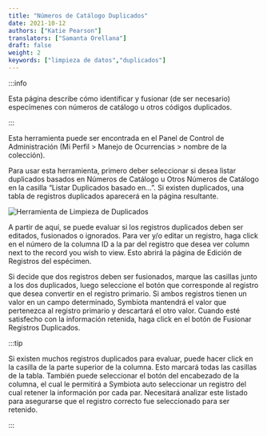 ```yaml
---
title: "Números de Catálogo Duplicados"
date: 2021-10-12
authors: ["Katie Pearson"]
translators: ["Samanta Orellana"]
draft: false
weight: 2
keywords: ["limpieza de datos","duplicados"]
---
```



:::info

Esta página describe cómo identificar y fusionar (de ser necesario) especímenes con números de catálogo u otros códigos duplicados.

:::

Esta herramienta puede ser encontrada en el Panel de Control de Administración (Mi Perfil > Manejo de Ocurrencias > nombre de la colección).

Para usar esta herramienta, primero deber seleccionar si desea listar duplicados basados en Números de Catálogo u Otros Números de Catálogo en la casilla “Listar Duplicados basado en...”. Si existen duplicados, una tabla de registros duplicados aparecerá en la página resultante.

![Herramienta de Limpieza de Duplicados](/img/dupecatnums.png)

A partir de aquí, se puede evaluar si los registros duplicados deben ser editados, fusionados o ignorados. Para ver y/o editar un registro, haga click en el número de la columna ID a la par del registro que desea ver column next to the record you wish to view. Esto abrirá la página de Edición de Registros del espécimen.

Si decide que dos registros deben ser fusionados, marque las casillas junto a los dos duplicados, luego seleccione el botón que corresponde al registro que desea convertir en el registro primario. Si ambos registros tienen un valor en un campo determinado, Symbiota mantendrá el valor que pertenezca al registro primario y descartará el otro valor. Cuando esté satisfecho con la información retenida, haga click en el botón de Fusionar Registros Duplicados.

:::tip

Si existen muchos registros duplicados para evaluar, puede hacer click en la casilla de la parte superior de la columna. Esto marcará todas las casillas de la tabla. También puede seleccionar el botón del encabezado de la columna, el cual le permitirá a Symbiota auto seleccionar un registro del cual retener la información por cada par. Necesitará analizar este listado para asegurarse que el registro correcto fue seleccionado para ser retenido.

:::
